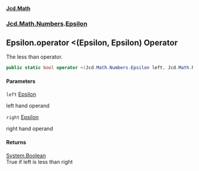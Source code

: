 #### [Jcd.Math](index.md 'index')
### [Jcd.Math.Numbers](Jcd.Math.Numbers.md 'Jcd.Math.Numbers').[Epsilon](Jcd.Math.Numbers.Epsilon.md 'Jcd.Math.Numbers.Epsilon')

## Epsilon.operator <(Epsilon, Epsilon) Operator

The less than operator.

```csharp
public static bool operator <(Jcd.Math.Numbers.Epsilon left, Jcd.Math.Numbers.Epsilon right);
```
#### Parameters

<a name='Jcd.Math.Numbers.Epsilon.op_LessThan(Jcd.Math.Numbers.Epsilon,Jcd.Math.Numbers.Epsilon).left'></a>

`left` [Epsilon](Jcd.Math.Numbers.Epsilon.md 'Jcd.Math.Numbers.Epsilon')

left hand operand

<a name='Jcd.Math.Numbers.Epsilon.op_LessThan(Jcd.Math.Numbers.Epsilon,Jcd.Math.Numbers.Epsilon).right'></a>

`right` [Epsilon](Jcd.Math.Numbers.Epsilon.md 'Jcd.Math.Numbers.Epsilon')

right hand operand

#### Returns
[System.Boolean](https://docs.microsoft.com/en-us/dotnet/api/System.Boolean 'System.Boolean')  
True if left is less than right